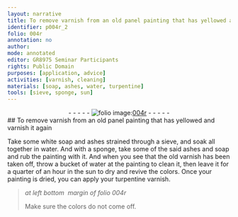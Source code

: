 ```yaml
---
layout: narrative
title: To remove varnish from an old panel painting that has yellowed and varnish it again
identifier: p004r_2
folio: 004r
annotation: no
author:
mode: annotated
editor: GR8975 Seminar Participants
rights: Public Domain
purposes: [application, advice]
activities: [varnish, cleaning]
materials: [soap, ashes, water, turpentine]
tools: [sieve, sponge, sun]
---
```


 <div class="folio" align="center">- - - - - <a href="http://gallica.bnf.fr/ark:/12148/btv1b10500001g/f13.image" target="_blank"><img src="https://cu-mkp.github.io/GR8975-edition/assets/photo-icon.png" alt="folio image: " style="display:inline-block; margin-bottom:-3px;"/>004r</a> - - - - - </div> 
## To remove varnish from an old panel painting that has yellowed and varnish it again

 
 <span class="activity"></span> <span class="activity"></span> Take some <span class="material_format">white <span class="material">soap</span></span> and <span class="material">ashes</span> strained through a <span class="tool">sieve</span>, and soak all together in <span class="material">water</span>. And with a <span class="tool">sponge</span>, take some of the said <span class="material">ashes</span> and <span class="material">soap</span> and rub the painting with it. And when you see that the old varnish has been taken off, throw a <span class="unit">bucket</span> of <span class="material">water</span> at the painting to clean it, then leave it for a <span class="time">quarter of an hour</span> in the <span class="tool">sun</span> to dry and revive the colors. Once your painting is dried, you can apply your <span class="material_format"><span class="material">turpentine</span> varnish</span>. 
 
> *at left bottom  margin of folio 004r*
> 
>  Make sure the colors do not come off. 
 